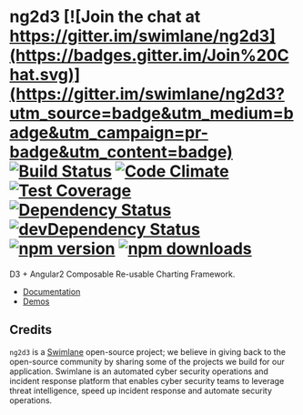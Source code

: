 # ng2d3 [![Join the chat at https://gitter.im/swimlane/ng2d3](https://badges.gitter.im/Join%20Chat.svg)](https://gitter.im/swimlane/ng2d3?utm_source=badge&utm_medium=badge&utm_campaign=pr-badge&utm_content=badge) [![Build Status](https://travis-ci.org/swimlane/ng2d3.svg?branch=master)](https://travis-ci.org/swimlane/ng2d3) [![Code Climate](https://codeclimate.com/github/swimlane/ng2d3/badges/gpa.svg)](https://codeclimate.com/github/swimlane/ng2d3) [![Test Coverage](https://codeclimate.com/github/swimlane/ng2d3/badges/coverage.svg)](https://codeclimate.com/github/swimlane/ng2d3/coverage) [![Dependency Status](https://david-dm.org/swimlane/ng2d3.svg)](https://david-dm.org/swimlane/ng2d3) [![devDependency Status](https://david-dm.org/swimlane/ng2d3/dev-status.svg)](https://david-dm.org/swimlane/ng2d3#info=devDependencies) [![npm version](https://badge.fury.io/js/ng2d3.svg)](http://badge.fury.io/js/ng2d3) [![npm downloads](https://img.shields.io/npm/dm/ng2d3.svg)](https://npmjs.org/ng2d3)

D3 + Angular2 Composable Re-usable Charting Framework. 

- [Documentation](https://swimlane.gitbooks.io/ng2d3/content/)
- [Demos](https://swimlane.github.io/ng2d3/)

## Credits
`ng2d3` is a [Swimlane](http://swimlane.com) open-source project; we believe in giving back to the open-source community by sharing some of the projects we build for our application. Swimlane is an automated cyber security operations and incident response platform that enables cyber security teams to leverage threat intelligence, speed up incident response and automate security operations.
